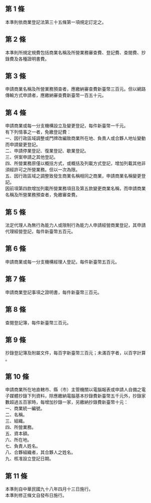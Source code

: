 第 1 條
-------
本準則依商業登記法第三十五條第一項規定訂定之。

第 2 條
-------
本準則所規定規費包括商業名稱及所營業務審查費、登記費、查閱費、抄  
錄費及各種證明書費。

第 3 條
-------
申請商業名稱及所營業務預查者，應繳納審查費新臺幣三百元。但以網路  
傳輸方式申請者，應繳納審查費新臺幣一百五十元。

第 4 條
-------
申請商業或每一分支機構設立及變更登記，每件新臺幣一千元。  
有下列情事之一者，免繳登記費：  
一、因行政區域調整或門牌改編致商業所在地、負責人或合夥人地址變動  
    而申請變更登記。  
二、申請停業登記、復業登記、歇業登記。  
三、併案申請之其他登記。  
四、所營業務原僅以概括方式，或概括及列載方式登記，增加列載其他非  
    須經許可之所營業務。但以一次為限。  
五、因行政區域之調整致發生商業名稱相同之商業，申請商業名稱變更登  
    記。  
因前項第四款增加列載所營業務項目及第五款變更商業名稱，而申請商業  
名稱及所營業務預查者，免繳審查費。

第 5 條
-------
法定代理人為無行為能力人或限制行為能力人申請經營商業登記，其申請  
代理經營登記，每件新臺幣五百元。

第 6 條
-------
申請商業或每一分支機構經理人登記，每件新臺幣五百元。

第 7 條
-------
申請商業登記事項之證明書，每件新臺幣三百元。

第 8 條
-------
查閱登記簿，每件新臺幣三百元。

第 9 條
-------
抄錄登記簿及附屬文件，每百字新臺幣三百元；未滿百字者，以百字計算  
。

第 10 條
--------
申請商業所在地直轄市、縣（市）主管機關以電腦報表或申請人自備之電  
子媒體抄錄下列資料，除應繳納電腦基本抄錄費新臺幣五千元外，抄錄家  
數超過五百家時，每增加抄錄一家，另繳納抄錄費新臺幣十元：  
一、商業統一編號。  
二、名稱。  
三、組織。  
四、所營業務。  
五、資本額。  
六、所在地。  
七、負責人姓名。  
八、合夥組織者，其合夥人之姓名。  
九、核准設立登記日期。

第 11 條
--------
本準則自中華民國九十八年四月十三日施行。  
本準則修正條文自發布日施行。

